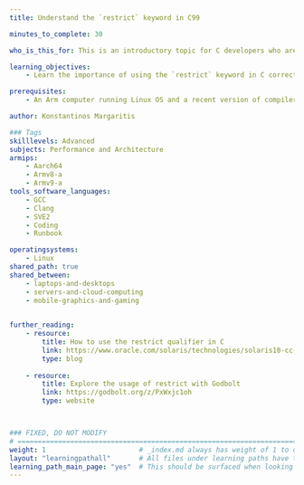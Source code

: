 ```yaml
---
title: Understand the `restrict` keyword in C99

minutes_to_complete: 30

who_is_this_for: This is an introductory topic for C developers who are interested in software optimization

learning_objectives: 
    - Learn the importance of using the `restrict` keyword in C correctly

prerequisites:
    - An Arm computer running Linux OS and a recent version of compiler (Clang or GCC) installed

author: Konstantinos Margaritis

### Tags
skilllevels: Advanced
subjects: Performance and Architecture
armips:
    - Aarch64
    - Armv8-a
    - Armv9-a
tools_software_languages:
    - GCC
    - Clang
    - SVE2
    - Coding
    - Runbook

operatingsystems:
    - Linux
shared_path: true
shared_between:
    - laptops-and-desktops
    - servers-and-cloud-computing
    - mobile-graphics-and-gaming
   

further_reading:
    - resource:
        title: How to use the restrict qualifier in C
        link: https://www.oracle.com/solaris/technologies/solaris10-cc-restrict.html
        type: blog
       
    - resource:
        title: Explore the usage of restrict with Godbolt
        link: https://godbolt.org/z/PxWxjc1oh
        type: website



### FIXED, DO NOT MODIFY
# ================================================================================
weight: 1                       # _index.md always has weight of 1 to order correctly
layout: "learningpathall"       # All files under learning paths have this same wrapper
learning_path_main_page: "yes"  # This should be surfaced when looking for related content. Only set for _index.md of learning path content.
---
```

